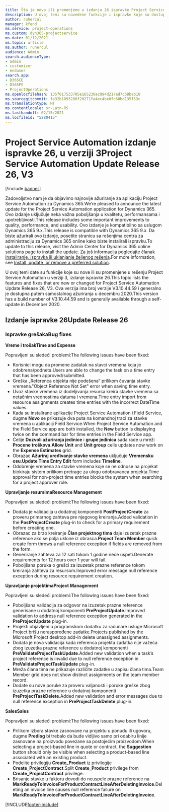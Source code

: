 ```yaml
---
title: Šta je novo ili promenjeno u izdanju 26 ispravke Project Service Automation verzije 3
description: U ovoj temi su navedene funkcije i ispravke koje su dostupne u izdanju ispravke 26 za Project Service Automation verzije 3.
author: ruhercul
manager: kfend
ms.service: project-operations
ms.custom: dyn365-projectservice
ms.date: 01/12/2021
ms.topic: article
ms.author: ruhercul
audience: Admin
search.audienceType:
- admin
- customizer
- enduser
search.app:
- D365CE
- D365PS
- ProjectOperations
ms.openlocfilehash: 135f017533705e165230ac994d217ad7c58bab10
ms.sourcegitcommit: fa32b1893286f20271fa4ec4be8fc68bd135f53c
ms.translationtype: HT
ms.contentlocale: sr-Latn-RS
ms.lasthandoff: 02/15/2021
ms.locfileid: "5280415"
---
```

# <a name="project-service-automation-update-release-26-v3"></a><span data-ttu-id="81b9f-103">Project Service Automation izdanje ispravke 26, u verziji 3</span><span class="sxs-lookup"><span data-stu-id="81b9f-103">Project Service Automation Update Release 26, V3</span></span>

[!include [banner](../includes/psa-now-project-operations.md)]

<span data-ttu-id="81b9f-104">Zadovoljstvo nam je da objavimo najnovije ažuriranje za aplikaciju Project Service Automation za Dynamics 365.</span><span class="sxs-lookup"><span data-stu-id="81b9f-104">We’re pleased to announce the latest update for the Project Service Automation application for Dynamics 365.</span></span> <span data-ttu-id="81b9f-105">Ovo izdanje uključuje neka važna poboljšanja u kvalitetu, performansama i upotrebljivosti.</span><span class="sxs-lookup"><span data-stu-id="81b9f-105">This release includes some important improvements to quality, performance, and usability.</span></span> <span data-ttu-id="81b9f-106">Ovo izdanje je kompatibilno sa uslugom Dynamics 365 9.x.</span><span class="sxs-lookup"><span data-stu-id="81b9f-106">This release is compatible with Dynamics 365 9.x.</span></span> <span data-ttu-id="81b9f-107">Da biste ažurirali ovo izdanje, posetite stranicu sa rešenjima centra za administraciju za Dynamics 365 online kako biste instalirali ispravku.</span><span class="sxs-lookup"><span data-stu-id="81b9f-107">To update to this release, visit the Admin Center for Dynamics 365 online solutions page to install the update.</span></span> <span data-ttu-id="81b9f-108">Za još informacija pogledajte članak [Instaliranje, ispravka ili uklanjanje željenog rešenja](https://docs.microsoft.com/power-platform/admin/install-remove-preferred-solution).</span><span class="sxs-lookup"><span data-stu-id="81b9f-108">For more information, see [Install, update, or remove a preferred solution](https://docs.microsoft.com/power-platform/admin/install-remove-preferred-solution).</span></span>

<span data-ttu-id="81b9f-109">U ovoj temi date su funkcije koje su nove ili su promenjene u rešenju Project Service Automation u verziji 3, izdanje ispravke 26.</span><span class="sxs-lookup"><span data-stu-id="81b9f-109">This topic lists the features and fixes that are new or changed for Project Service Automation Update Release 26, V3.</span></span> <span data-ttu-id="81b9f-110">Ova verzija ima broj verzije V3.10.44.59 i generalno je dostupna putem samostalnog ažuriranja u decembru 2020.</span><span class="sxs-lookup"><span data-stu-id="81b9f-110">This version has a build number of V3.10.44.59 and is generally available through a self-update in December 2020.</span></span>

## <a name="update-release-26"></a><span data-ttu-id="81b9f-111">Izdanje ispravke 26</span><span class="sxs-lookup"><span data-stu-id="81b9f-111">Update Release 26</span></span>

### <a name="bug-fixes"></a><span data-ttu-id="81b9f-112">Ispravke grešaka</span><span class="sxs-lookup"><span data-stu-id="81b9f-112">Bug fixes</span></span>

<span data-ttu-id="81b9f-113">**Vreme i trošak**</span><span class="sxs-lookup"><span data-stu-id="81b9f-113">**Time and Expense**</span></span>

<span data-ttu-id="81b9f-114">Popravljeni su sledeći problemi:</span><span class="sxs-lookup"><span data-stu-id="81b9f-114">The following issues have been fixed:</span></span>

- <span data-ttu-id="81b9f-115">Korisnici mogu da promene zadatak na stavci vremena koja je odobrena/podneta.</span><span class="sxs-lookup"><span data-stu-id="81b9f-115">Users are able to change the task on a time entry that has been approved/submitted.</span></span>
- <span data-ttu-id="81b9f-116">Greška „Referenca objekta nije podešena“ prilikom čuvanja stavke vremena.</span><span class="sxs-lookup"><span data-stu-id="81b9f-116">"Object Reference Not Set" error when saving time entry.</span></span>
- <span data-ttu-id="81b9f-117">Uvoz stavke vremena iz dodeljivanja resursa kreira stavke vremena sa netačnim vrednostima datuma i vremena.</span><span class="sxs-lookup"><span data-stu-id="81b9f-117">Time entry import from resource assignments creates time entries with the incorrect DateTime values.</span></span>
- <span data-ttu-id="81b9f-118">Kada su instalirane aplikacije Project Service Automation i Field Service, dugme **Novo** se prikazuje dva puta na komandnoj traci za stavke vremena u aplikaciji Field Service.</span><span class="sxs-lookup"><span data-stu-id="81b9f-118">When Project Service Automation and the Field Service app are both installed, the **New** button is displaying twice on the command bar for time entries in the Field Service app.</span></span>
- <span data-ttu-id="81b9f-119">Ćelije **Dozvoli ažuriranja jedinice** i **grupe jedinica** sada rade u mreži **Procene troškova**.</span><span class="sxs-lookup"><span data-stu-id="81b9f-119">**Allow Unit** and **Unit group** cells updates now work on the **Expense Estimates** grid.</span></span>
- <span data-ttu-id="81b9f-120">Obrazac **Ažuriraj uređivanje stavke vremena** uključuje **Vremensku osu**.</span><span class="sxs-lookup"><span data-stu-id="81b9f-120">**Update Time Entry Edit** form includes **Timeline**.</span></span>
- <span data-ttu-id="81b9f-121">Odobrenje vremena za stavke vremena koje se ne odnose na projekat blokiraju sistem prilikom pretrage za ulogu odobravaoca projekta.</span><span class="sxs-lookup"><span data-stu-id="81b9f-121">Time approval for non-project time entries blocks the system when searching for a project approver role.</span></span>

<span data-ttu-id="81b9f-122">**Upravljanje resursima**</span><span class="sxs-lookup"><span data-stu-id="81b9f-122">**Resource Management**</span></span>

<span data-ttu-id="81b9f-123">Popravljeni su sledeći problemi:</span><span class="sxs-lookup"><span data-stu-id="81b9f-123">The following issues have been fixed:</span></span>

- <span data-ttu-id="81b9f-124">Dodata je validacija u dodatnoj komponenti **PostProjectCreate** za proveru primarnog zahteva pre njegovog kreiranja.</span><span class="sxs-lookup"><span data-stu-id="81b9f-124">Added validation in the **PostProjectCreate** plug-in to check for a primary requirement before creating one.</span></span>
- <span data-ttu-id="81b9f-125">Obrazac za brzo kreiranje **Član projektnog tima** daje izuzetak prazne reference ako se polja uklone iz obrasca.</span><span class="sxs-lookup"><span data-stu-id="81b9f-125">**Project Team Member** quick create form throws a null reference exception if fields are removed from the form.</span></span>
- <span data-ttu-id="81b9f-126">Generiranje zahteva za 12 sati tokom 1 godine neće uspeti.</span><span class="sxs-lookup"><span data-stu-id="81b9f-126">Generate requirements for 12 hours over 1 year will fail.</span></span>
- <span data-ttu-id="81b9f-127">Poboljšana poruka o grešci za izuzetak prazne reference tokom kreiranja zahteva za resursom.</span><span class="sxs-lookup"><span data-stu-id="81b9f-127">Improved error message null reference exception during resource requirement creation.</span></span>

<span data-ttu-id="81b9f-128">**Upravljanje projektima**</span><span class="sxs-lookup"><span data-stu-id="81b9f-128">**Project Management**</span></span>

<span data-ttu-id="81b9f-129">Popravljeni su sledeći problemi:</span><span class="sxs-lookup"><span data-stu-id="81b9f-129">The following issues have been fixed:</span></span>

- <span data-ttu-id="81b9f-130">Poboljšana validacija za odgovor na izuzetak prazne reference generisane u dodatnoj komponenti **PreProjectUpdate**.</span><span class="sxs-lookup"><span data-stu-id="81b9f-130">Improved validation to address null reference exception generated in the **PreProjectUpdate** plug-in.</span></span>
- <span data-ttu-id="81b9f-131">Projekti objavljeni u programskom dodatku za računare usluge Microsoft Project brišu neraspoređene zadatke.</span><span class="sxs-lookup"><span data-stu-id="81b9f-131">Projects published by the Microsoft Project desktop add-in delete unassigned assignments.</span></span>
- <span data-ttu-id="81b9f-132">Dodata je nova validacija kada referenca projekta zadatka nije važeća zbog izuzetka prazne reference u dodatnoj komponenti **PreValidateProjectTaskUpdate**.</span><span class="sxs-lookup"><span data-stu-id="81b9f-132">Added new validation when a task’s project reference is invalid due to null reference exception in **PreValidateProjectTaskUpdate** plug-in.</span></span>
- <span data-ttu-id="81b9f-133">Mreža člana tima ne prikazuje različite zadatke u zapisu člana tima.</span><span class="sxs-lookup"><span data-stu-id="81b9f-133">Team Member grid does not show distinct assignments on the team member record.</span></span>
- <span data-ttu-id="81b9f-134">Dodate su nove poruke za proveru valjanosti i poruke greške zbog izuzetka prazne reference u dodatnoj komponenti **PreProjectTaskDelete**.</span><span class="sxs-lookup"><span data-stu-id="81b9f-134">Added new validation and error messages due to null reference exception in **PreProjectTaskDelete** plug-in.</span></span>

<span data-ttu-id="81b9f-135">**Sales**</span><span class="sxs-lookup"><span data-stu-id="81b9f-135">**Sales**</span></span>

<span data-ttu-id="81b9f-136">Popravljeni su sledeći problemi:</span><span class="sxs-lookup"><span data-stu-id="81b9f-136">The following issues have been fixed:</span></span>

- <span data-ttu-id="81b9f-137">Prilikom izbora stavke zasnovane na projektu u ponudu ili ugovoru, dugme **Predlog** bi trebalo da bude vidljivo samo pri odabiru linije zasnovane na proizvodu povezane sa postojećim proizvodom.</span><span class="sxs-lookup"><span data-stu-id="81b9f-137">When selecting a project-based line in quote or contract, the **Suggestion** button should only be visible when selecting a product-based line associated with an existing product.</span></span>
- <span data-ttu-id="81b9f-138">Podelite privilegiju **Create_Product** iz privilegije **Create_ProjectContract**.</span><span class="sxs-lookup"><span data-stu-id="81b9f-138">Split **Create_Product** privilege from **Create_ProjectContract** privilege.</span></span>
- <span data-ttu-id="81b9f-139">Brisanje stavke u faktoru dovodi do neuspele prazne reference na **MarkReadyToInvoiceForProductContractLineAfterDeletingInvoice**.</span><span class="sxs-lookup"><span data-stu-id="81b9f-139">Deleting an invoice line causes null reference failure on **MarkReadyToInvoiceForProductContractLineAfterDeletingInvoice**.</span></span>


[!INCLUDE[footer-include](../includes/footer-banner.md)]